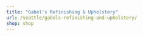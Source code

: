 ```yaml
---
title: "Gabel's Refinishing & Upholstery"
url: /seattle/gabels-refinishing-and-upholstery/
shop: shop
---
```

